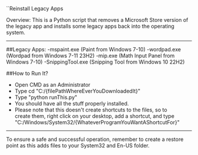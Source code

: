 ``Reinstall Legacy Apps

Overview:
This is a Python script that removes a Microsoft Store version of the legacy app and installs some legacy apps back into the operating system.

---

##Legacy Apps:
-mspaint.exe (Paint from Windows 7-10)
-wordpad.exe (Wordpad from Windows 7-11 23H2)
-mip.exe (Math Input Panel from Windows 7-10)
-SnippingTool.exe (Snipping Tool from Windows 10 22H2)

##How to Run It?
- Open CMD as an Administrator
- Type cd "C:/{filePathWhereEverYouDownloadedIt}"
- Type "python runThis.py"
- You should have all the stuff properly installed.
- Please note that this doesn't create shortcuts to the files, so to      
  create them, right click on your desktop, add a shortcut, and type
  "C:/Windows/System32/{WhateverProgramYouWantAShortcutFor}"

---

To ensure a safe and successful operation, remember to create a restore point as this adds files to your System32 and En-US folder.
